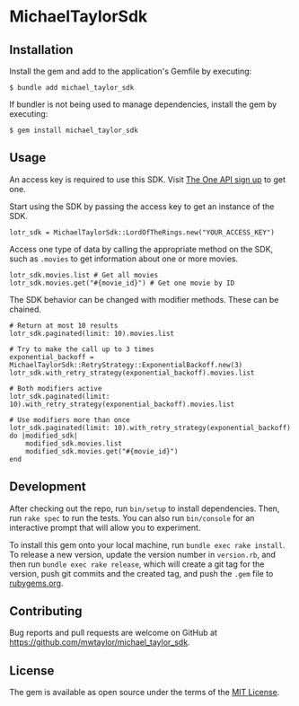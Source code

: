 # MichaelTaylorSdk

## Installation

Install the gem and add to the application's Gemfile by executing:

    $ bundle add michael_taylor_sdk

If bundler is not being used to manage dependencies, install the gem by executing:

    $ gem install michael_taylor_sdk

## Usage

An access key is required to use this SDK. Visit [The One API sign up](https://the-one-api.dev/sign-up) to get one.

Start using the SDK by passing the access key to get an instance of the SDK.

    lotr_sdk = MichaelTaylorSdk::LordOfTheRings.new("YOUR_ACCESS_KEY")

Access one type of data by calling the appropriate method on the SDK, such as `.movies` to get information about one or more movies.

    lotr_sdk.movies.list # Get all movies
    lotr_sdk.movies.get("#{movie_id}") # Get one movie by ID

The SDK behavior can be changed with modifier methods. These can be chained.

    # Return at most 10 results
    lotr_sdk.paginated(limit: 10).movies.list

    # Try to make the call up to 3 times
    exponential_backoff = MichaelTaylorSdk::RetryStrategy::ExponentialBackoff.new(3)
    lotr_sdk.with_retry_strategy(exponential_backoff).movies.list
    
    # Both modifiers active
    lotr_sdk.paginated(limit: 10).with_retry_strategy(exponential_backoff).movies.list

    # Use modifiers more than once
    lotr_sdk.paginated(limit: 10).with_retry_strategy(exponential_backoff) do |modified_sdk|
        modified_sdk.movies.list
        modified_sdk.movies.get("#{movie_id}")
    end

## Development

After checking out the repo, run `bin/setup` to install dependencies. Then, run `rake spec` to run the tests. You can also run `bin/console` for an interactive prompt that will allow you to experiment.

To install this gem onto your local machine, run `bundle exec rake install`. To release a new version, update the version number in `version.rb`, and then run `bundle exec rake release`, which will create a git tag for the version, push git commits and the created tag, and push the `.gem` file to [rubygems.org](https://rubygems.org).

## Contributing

Bug reports and pull requests are welcome on GitHub at https://github.com/mwtaylor/michael_taylor_sdk.

## License

The gem is available as open source under the terms of the [MIT License](https://opensource.org/licenses/MIT).
